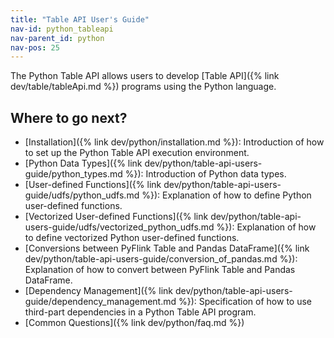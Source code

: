 ```yaml
---
title: "Table API User's Guide"
nav-id: python_tableapi
nav-parent_id: python
nav-pos: 25
---
```

<!--
Licensed to the Apache Software Foundation (ASF) under one
or more contributor license agreements.  See the NOTICE file
distributed with this work for additional information
regarding copyright ownership.  The ASF licenses this file
to you under the Apache License, Version 2.0 (the
"License"); you may not use this file except in compliance
with the License.  You may obtain a copy of the License at

  http://www.apache.org/licenses/LICENSE-2.0

Unless required by applicable law or agreed to in writing,
software distributed under the License is distributed on an
"AS IS" BASIS, WITHOUT WARRANTIES OR CONDITIONS OF ANY
KIND, either express or implied.  See the License for the
specific language governing permissions and limitations
under the License.
-->

The Python Table API allows users to develop [Table API]({% link dev/table/tableApi.md %}) programs using the Python language.

## Where to go next?

- [Installation]({% link dev/python/installation.md %}): Introduction of how to set up the Python Table API execution environment.
- [Python Data Types]({% link dev/python/table-api-users-guide/python_types.md %}): Introduction of Python data types.
- [User-defined Functions]({% link dev/python/table-api-users-guide/udfs/python_udfs.md %}): Explanation of how to define Python user-defined functions.
- [Vectorized User-defined Functions]({% link dev/python/table-api-users-guide/udfs/vectorized_python_udfs.md %}): Explanation of how to define vectorized Python user-defined functions.
- [Conversions between PyFlink Table and Pandas DataFrame]({% link dev/python/table-api-users-guide/conversion_of_pandas.md %}): Explanation of how to convert between PyFlink Table and Pandas DataFrame.
- [Dependency Management]({% link dev/python/table-api-users-guide/dependency_management.md %}): Specification of how to use third-part dependencies in a Python Table API program.
- [Common Questions]({% link dev/python/faq.md %})
